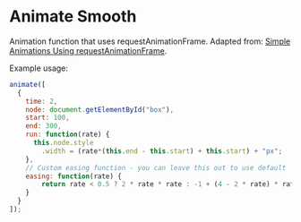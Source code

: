 Animate Smooth
=======

Animation function that uses requestAnimationFrame. Adapted from: [Simple Animations Using requestAnimationFrame][1].

Example usage: 

```JavaScript
animate([
  {
    time: 2,
    node: document.getElementById("box"),
    start: 100,
    end: 300,
    run: function(rate) {
      this.node.style
        .width = (rate*(this.end - this.start) + this.start) + "px";
    },
    // Custom easing function - you can leave this out to use default
    easing: function(rate) {
        return rate < 0.5 ? 2 * rate * rate : -1 + (4 - 2 * rate) * rate;
    }
  }
]);
```
[1]:http://www.sitepoint.com/simple-animations-using-requestanimationframe/

